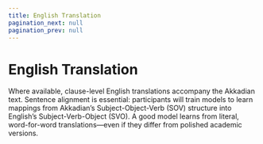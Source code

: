 ```yaml
---
title: English Translation
pagination_next: null
pagination_prev: null
---
```


# English Translation

Where available, clause-level English translations accompany the Akkadian text. Sentence alignment is essential: participants will train models to learn mappings from Akkadian’s Subject-Object-Verb (SOV) structure into English’s Subject-Verb-Object (SVO). A good model learns from literal, word-for-word translations—even if they differ from polished academic versions.
